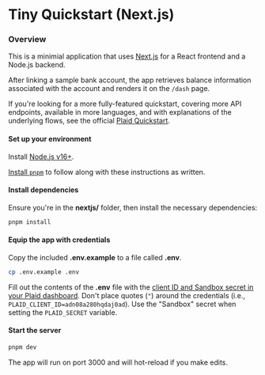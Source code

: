 # Tiny Quickstart (Next.js)

### Overview

This is a minimial application that uses [Next.js](https://nextjs.org/) for a React frontend and a Node.js backend.

After linking a sample bank account, the app retrieves balance information associated with the account and renders it on the `/dash` page.

If you're looking for a more fully-featured quickstart, covering more API endpoints, available in more languages, and with explanations of the underlying flows, see the official [Plaid Quickstart](https://www.plaid.com/docs/quickstart).

#### Set up your environment

Install [Node.js v16+](https://nodejs.dev/learn/how-to-install-nodejs).

[Install `pnpm`](https://pnpm.io/installation) to follow along with these instructions as written.

#### Install dependencies

Ensure you're in the **nextjs/** folder, then install the necessary dependencies:

```bash
pnpm install
```

#### Equip the app with credentials

Copy the included **.env.example** to a file called **.env**.

```bash
cp .env.example .env
```

Fill out the contents of the **.env** file with the [client ID and Sandbox secret in your Plaid dashboard](https://dashboard.plaid.com/team/keys). Don't place quotes (`"`) around the credentials (i.e., `PLAID_CLIENT_ID=adn08a280hqdaj0ad`). Use the "Sandbox" secret when setting the `PLAID_SECRET` variable.

#### Start the server

```bash
pnpm dev
```

The app will run on port 3000 and will hot-reload if you make edits.
